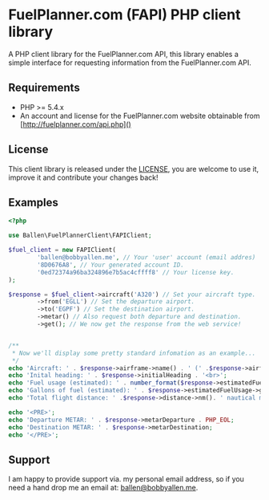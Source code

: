 FuelPlanner.com (FAPI) PHP client library
===========================================

A PHP client library for the FuelPlanner.com API, this library enables a simple interface for requesting information from the FuelPlanner.com API.

## Requirements

* PHP >= 5.4.x
* An account and license for the FuelPlanner.com website obtainable from [http://fuelplanner.com/api.php]()

## License

This client library is released under the [LICENSE](GPLv3), you are welcome to use it, improve it and contribute your changes back!

## Examples

```php
<?php

use Ballen\FuelPlannerClient\FAPIClient;

$fuel_client = new FAPIClient(
        'ballen@bobbyallen.me', // Your 'user' account (email addres)
        '8D0676A8', // Your generated account ID.
        '0ed72374a96ba324896e7b5ac4cffff8' // Your license key.
);

$response = $fuel_client->aircraft('A320') // Set your aircraft type.
        ->from('EGLL') // Set the departure airport.
        ->to('EGPF') // Set the destination airport.
        ->metar() // Also request both departure and destination.
        ->get(); // We now get the response from the web service!


/**
 * Now we'll display some pretty standard infomation as an example...
 */
echo 'Aircraft: ' . $response->airframe->name() . ' (' .$response->airframe->icao(). ')<br>';
echo 'Inital heading: ' . $response->initialHeading . '<br>';
echo 'Fuel usage (estimated): ' . number_format($response->estimatedFuelUsage->lbs()) . 'lbs / ' . number_format($response->estimatedFuelUsage->kgs(), 2) . ' kgs  / ' . number_format($response->estimatedFuelUsage->tonnes(), 5) . ' metric tonnes.<br>';
echo 'Gallons of fuel (estimated): ' . $response->estimatedFuelUsage->gallons() . ' gallons (' .$response->estimatedFuelUsage->litres(). ' litres).<br><br>';
echo 'Total flight distance: ' .$response->distance->nm(). ' nautical miles which is also converted to ' .$response->distance->km(). ' kilometers (' .$response->distance->mi(). ') and as meters ' .$response->distance->m(). ' (' .$response->distance->ft(). ' ft).';

echo '<PRE>';
echo 'Departure METAR: ' . $response->metarDeparture . PHP_EOL;
echo 'Destination METAR: ' . $response->metarDestination;
echo '</PRE>';

```

## Support

I am happy to provide support via. my personal email address, so if you need a hand drop me an email at: [ballen@bobbyallen.me]().